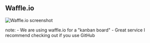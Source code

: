 ##  Waffle.io

![Waffle.io screenshot](https://s3.amazonaws.com/media-p.slid.es/uploads/dagingaa/images/176324/Screen_Shot_2013-12-03_at_13.25.42.png)

note:
    - We are using waffle.io for a "kanban board"
    - Great service I recommend checking out if you use GitHub
